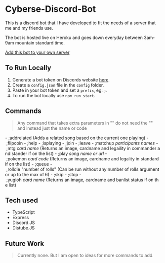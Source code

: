 # Cyberse-Discord-Bot

This is a discord bot that I have developed to fit the needs of a server that me and my friends use.

The bot is hosted live on Heroku and goes down everyday between 3am-9am mountain standard time.

[Add this bot to your own server](https://discord.com/api/oauth2/authorize?client_id=848116082861801522&permissions=8&scope=bot)

## To Run Locally

1. Generate a bot token on Discords website [here](https://discord.com/developers).
2. Create a `config.json` file in the `config` folder.
3. Paste in your bot token and set a `prefix`, eg: `;`.
4. To run the bot locally use `npm run start`.

## Commands

> Any command that takes extra parameters in "" do not need the "" and instead just the name or code

- ;addrelated (Adds a related song based on the current one playing)
- ;flipcoin
- ;help
- ;isplaying
- ;join
- ;leave
- ;matchup *participants names*
- ;mtg *card name* (Returns an image, cardname and legaility in commander and stander if on the list)
- ;play *song name or url*
- ;pokemon *card code* (Returns an image, cardname and legality in standard if on the list)
- ;queue
- ;rolldie "number of rolls" (Can be run without any number of rolls argument or up to the max of 6)
- ;skip
- ;stop
- ;yugioh *card name* (Returns an image, cardname and banlist status if on the list)

## Tech used

- TypeScript
- Express
- Discord.JS
- Distube.JS

## Future Work

> Currently none. But I am open to ideas for more commands to add.
